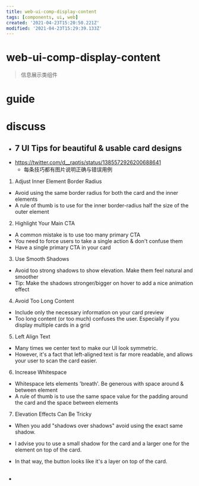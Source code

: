 ```yaml
---
title: web-ui-comp-display-content
tags: [components, ui, web]
created: '2021-04-23T15:20:50.221Z'
modified: '2021-04-23T15:29:39.133Z'
---
```


# web-ui-comp-display-content

> 信息展示类组件

# guide

# discuss

- ## 7 UI Tips for beautiful & usable card designs
- https://twitter.com/d__raptis/status/1385572926200688641
  - 每条技巧都有图片说明正确与错误用例
1. Adjust Inner Element Border Radius
  - Avoid using the same border radius for both the card and the inner elements
  - A rule of thumb is to use for the inner border-radius half the size of the outer element
2. Highlight Your Main CTA
  - A common mistake is to use too many primary CTA
  - You need to force users to take a single action & don't confuse them 
  - Have a single primary CTA in your card
3. Use Smooth Shadows
  - Avoid too strong shadows to show elevation. Make them feel natural and smoother
  - Tip: Make the shadows stronger/bigger on hover to add a nice animation effect
4. Avoid Too Long Content
  - Include only the necessary information on your card preview
  - Too long content (or too much) confuses the user. Especially if you display multiple cards in a grid
5. Left Align Text
  - Many times we center text to make our UI look symmetric.
  - However, it's a fact that left-aligned text is far more readable, and allows your user to scan the card easier.
6. Increase Whitespace
  - Whitespace lets elements 'breath'. Be generous with space around & between element 
  - A rule of thumb is to use the same space value for the padding around the card and the space between elements
7. Elevation Effects Can Be Tricky
  - When you add "shadows over shadows" avoid using the exact same shadow. 
  - I advise you to use a small shadow for the card and a larger one for the element on top of the card. 
  - In that way, the button looks like it's a layer on top of the card.

- ## 
